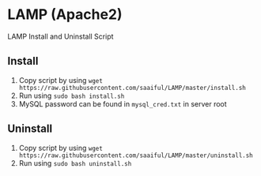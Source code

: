 # LAMP (Apache2)
LAMP Install and Uninstall Script

## Install
1. Copy script by using `wget https://raw.githubusercontent.com/saaiful/LAMP/master/install.sh`
2. Run using `sudo bash install.sh`
3. MySQL password can be found in `mysql_cred.txt` in server root

## Uninstall
1. Copy script by using `wget https://raw.githubusercontent.com/saaiful/LAMP/master/uninstall.sh`
2. Run using `sudo bash uninstall.sh`
